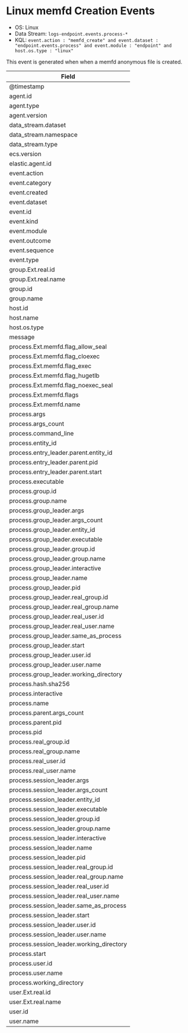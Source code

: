 # Linux memfd Creation Events

- OS: Linux
- Data Stream: `logs-endpoint.events.process-*`
- KQL: `event.action : "memfd_create" and event.dataset : "endpoint.events.process" and event.module : "endpoint" and host.os.type : "linux"`

This event is generated when when a memfd anonymous file is created.

| Field |
|---|
| @timestamp |
| agent.id |
| agent.type |
| agent.version |
| data_stream.dataset |
| data_stream.namespace |
| data_stream.type |
| ecs.version |
| elastic.agent.id |
| event.action |
| event.category |
| event.created |
| event.dataset |
| event.id |
| event.kind |
| event.module |
| event.outcome |
| event.sequence |
| event.type |
| group.Ext.real.id |
| group.Ext.real.name |
| group.id |
| group.name |
| host.id |
| host.name |
| host.os.type |
| message |
| process.Ext.memfd.flag_allow_seal |
| process.Ext.memfd.flag_cloexec |
| process.Ext.memfd.flag_exec |
| process.Ext.memfd.flag_hugetlb |
| process.Ext.memfd.flag_noexec_seal |
| process.Ext.memfd.flags |
| process.Ext.memfd.name |
| process.args |
| process.args_count |
| process.command_line |
| process.entity_id |
| process.entry_leader.parent.entity_id |
| process.entry_leader.parent.pid |
| process.entry_leader.parent.start |
| process.executable |
| process.group.id |
| process.group.name |
| process.group_leader.args |
| process.group_leader.args_count |
| process.group_leader.entity_id |
| process.group_leader.executable |
| process.group_leader.group.id |
| process.group_leader.group.name |
| process.group_leader.interactive |
| process.group_leader.name |
| process.group_leader.pid |
| process.group_leader.real_group.id |
| process.group_leader.real_group.name |
| process.group_leader.real_user.id |
| process.group_leader.real_user.name |
| process.group_leader.same_as_process |
| process.group_leader.start |
| process.group_leader.user.id |
| process.group_leader.user.name |
| process.group_leader.working_directory |
| process.hash.sha256 |
| process.interactive |
| process.name |
| process.parent.args_count |
| process.parent.pid |
| process.pid |
| process.real_group.id |
| process.real_group.name |
| process.real_user.id |
| process.real_user.name |
| process.session_leader.args |
| process.session_leader.args_count |
| process.session_leader.entity_id |
| process.session_leader.executable |
| process.session_leader.group.id |
| process.session_leader.group.name |
| process.session_leader.interactive |
| process.session_leader.name |
| process.session_leader.pid |
| process.session_leader.real_group.id |
| process.session_leader.real_group.name |
| process.session_leader.real_user.id |
| process.session_leader.real_user.name |
| process.session_leader.same_as_process |
| process.session_leader.start |
| process.session_leader.user.id |
| process.session_leader.user.name |
| process.session_leader.working_directory |
| process.start |
| process.user.id |
| process.user.name |
| process.working_directory |
| user.Ext.real.id |
| user.Ext.real.name |
| user.id |
| user.name |

